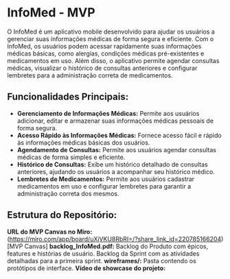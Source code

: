 # InfoMed - MVP

O InfoMed é um aplicativo mobile desenvolvido para ajudar os usuários a gerenciar suas informações médicas de forma segura e eficiente. Com o InfoMed, os usuários podem acessar rapidamente suas informações médicas básicas, como alergias, condições médicas pré-existentes e medicamentos em uso. Além disso, o aplicativo permite agendar consultas médicas, visualizar o histórico de consultas anteriores e configurar lembretes para a administração correta de medicamentos.

## Funcionalidades Principais:
- **Gerenciamento de Informações Médicas:** Permite aos usuários adicionar, editar e armazenar suas informações médicas pessoais de forma segura.
- **Acesso Rápido às Informações Médicas:** Fornece acesso fácil e rápido às informações médicas básicas dos usuários.
- **Agendamento de Consultas:** Permite aos usuários agendar consultas médicas de forma simples e eficiente.
- **Histórico de Consultas:** Exibe um histórico detalhado de consultas anteriores, ajudando os usuários a acompanhar seu histórico médico.
- **Lembretes de Medicamentos:** Permite aos usuários cadastrar medicamentos em uso e configurar lembretes para garantir a administração correta dos mesmos.

## Estrutura do Repositório:
**URL do MVP Canvas no Miro:** (https://miro.com/app/board/uXjVKU8RbRI=/?share_link_id=220785166204)[MVP Canvas]
**backlog_InfoMed.pdf:** Backlog do Produto com épicos, features e histórias de usuário. Backlog da Sprint com as atividades detalhadas para a primeira sprint.
**wireframes/:** Pasta contendo os protótipos de interface.
**Vídeo de showcase do projeto:**
